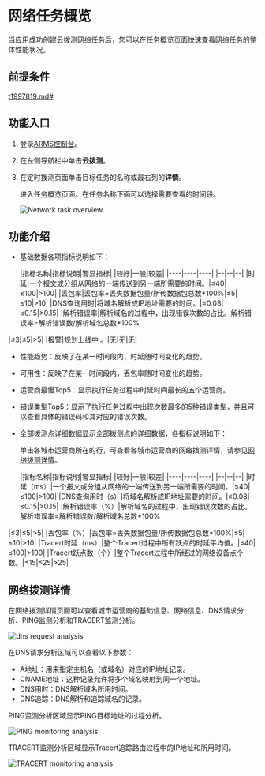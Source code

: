 # 网络任务概览

当应用成功创建云拨测网络任务后，您可以在任务概览页面快速查看网络任务的整体性能状况。

## 前提条件

[t1997819.md\#]()

## 功能入口

1.  登录[ARMS控制台](https://arms-intl.console.aliyun.com/)。
2.  在左侧导航栏中单击**云拨测**。
3.  在定时拨测页面单击目标任务的名称或最右列的**详情**。

    进入任务概览页面。在任务名称下面可以选择需要查看的时间段。

    ![Network task overview](https://static-aliyun-doc.oss-accelerate.aliyuncs.com/assets/img/zh-CN/8728906061/p182201.png)


## 功能介绍

-   基础数据各项指标说明如下：

    |指标名称|指标说明|警显指标|
|较好|一般|较差|
    |----|----|----|
    |--|--|--|
    |时延|一个报文或分组从网络的一端传送到另一端所需要的时间。|≤40|≤100|\>100|
    |丢包率|丢包率=丢失数据包量/所传数据包总数\*100%|≤5|≤10|\>10|
    |DNS查询用时|将域名解析成IP地址需要的时间。|≤0.08|≤0.15|\>0.15|
    |解析错误率|解析域名的过程中，出现错误次数的占比。解析错误率=解析错误数/解析域名总数\*100%

|≤3|≤5|\>5|
    |报警|规划上线中 。|无|无|无|

-   性能趋势：反映了在某一时间段内，时延随时间变化的趋势。
-   可用性：反映了在某一时间段内，丢包率随时间变化的趋势。
-   运营商最慢Top5：显示执行任务过程中时延时间最长的五个运营商。
-   错误类型Top5：显示了执行任务过程中出现次数最多的5种错误类型，并且可以查看具体的错误码和其对应的错误次数。
-   全部拨测点详细数据显示全部拨测点的详细数据，各指标说明如下：

    单击各城市运营商所在的行，可查看各城市运营商的网络拨测详情，请参见[网络拨测详情](#section_e61_zv3_9c0)。

    |指标名称|指标说明|警显指标|
|较好|一般|较差|
    |----|----|----|
    |--|--|--|
    |时延（ms）|一个报文或分组从网络的一端传送到另一端所需要的时间。|≤40|≤100|\>100|
    |DNS查询用时（s）|将域名解析成IP地址需要的时间。|≤0.08|≤0.15|\>0.15|
    |解析错误率（%）|解析域名的过程中，出现错误次数的占比。解析错误率=解析错误数/解析域名总数\*100%

|≤3|≤5|\>5|
    |丢包率（%）|丢包率=丢失数据包量/所传数据包总数\*100%|≤5|≤10|\>10|
    |Tracert时延（ms）|整个Tracert过程中所有跃点的时延平均值。|≤40|≤100|\>100|
    |Tracert跃点数（个）|整个Tracert过程中所经过的网络设备点个数。|≤15|≤25|\>25|


## 网络拨测详情



在网络拨测详情页面可以查看城市运营商的基础信息、网络信息、DNS请求分析、PING监测分析和TRACERT监测分析。

![dns request analysis](https://static-aliyun-doc.oss-accelerate.aliyuncs.com/assets/img/zh-CN/7209525061/p182209.png)

在DNS请求分析区域可以查看以下参数：

-   A地址：用来指定主机名（或域名）对应的IP地址记录。
-   CNAME地址：这种记录允许将多个域名映射到同一个地址。
-   DNS用时：DNS解析域名所用时间。
-   DNS追踪：DNS解析和追踪域名的记录。

PING监测分析区域显示PING目标地址的过程分析。

![PING monitoring analysis](https://static-aliyun-doc.oss-accelerate.aliyuncs.com/assets/img/zh-CN/7088826061/p182211.png)

TRACERT监测分析区域显示Tracert追踪路由过程中的IP地址和所用时间。

![TRACERT monitoring analysis](https://static-aliyun-doc.oss-accelerate.aliyuncs.com/assets/img/zh-CN/7209525061/p182212.png)

